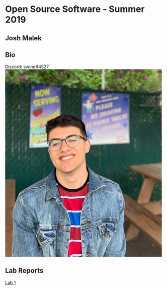 # Open Source Software - Summer 2019
## Josh Malek

## Bio
Discord: swine#4527
![face](face.jpeg)

## Lab Reports
[Lab 1](labs/lab-01/report.md)

